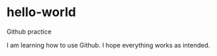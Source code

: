 # hello-world
Github practice

I am learning how to use Github. I hope everything works as intended. 
